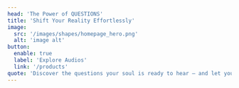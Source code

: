 ```yaml
---
head: 'The Power of QUESTIONS'
title: 'Shift Your Reality Effortlessly'
image:
  src: '/images/shapes/homepage_hero.png'
  alt: 'image alt'
button:
  enable: true
  label: 'Explore Audios'
  link: '/products'
quote: 'Discover the questions your soul is ready to hear — and let your shift begin.'
---
```

